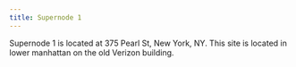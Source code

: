 ```yaml
---
title: Supernode 1
---
```

Supernode 1 is located at 375 Pearl St, New York, NY. This site is located in lower manhattan on the old Verizon building.
